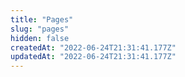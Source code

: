 ```yaml
---
title: "Pages"
slug: "pages"
hidden: false
createdAt: "2022-06-24T21:31:41.177Z"
updatedAt: "2022-06-24T21:31:41.177Z"
---
```


